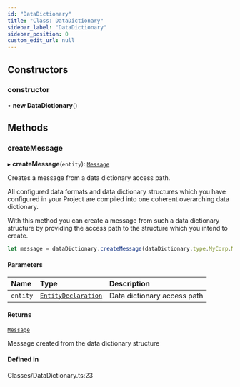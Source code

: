 ```yaml
---
id: "DataDictionary"
title: "Class: DataDictionary"
sidebar_label: "DataDictionary"
sidebar_position: 0
custom_edit_url: null
---
```


## Constructors

### constructor

• **new DataDictionary**()

## Methods

### createMessage

▸ **createMessage**(`entity`): [`Message`](Message.md)

Creates a message from a data dictionary access path.

All configured data formats and data dictionary structures which you have configured in your Project are compiled into one
coherent overarching data dictionary.

With this method you can create a message from such a data dictionary structure by providing the access path to the structure which you intend to create.

```js
let message = dataDictionary.createMessage(dataDictionary.type.MyCorp.MyStructure.MySubstructure.Record);
```

#### Parameters

| Name | Type | Description |
| :------ | :------ | :------ |
| `entity` | [`EntityDeclaration`](EntityDeclaration.md) | Data dictionary access path |

#### Returns

[`Message`](Message.md)

Message created from the data dictionary structure

#### Defined in

Classes/DataDictionary.ts:23
